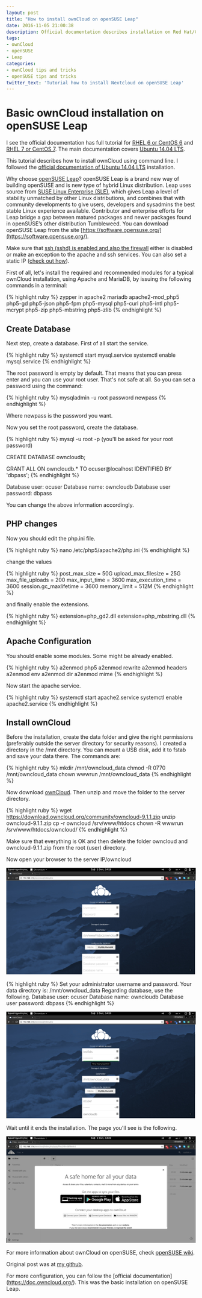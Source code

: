 ```yaml
---
layout: post
title: "How to install ownCloud on openSUSE Leap"
date: 2016-11-05 21:00:38
description: Official documentation describes installation on Red Hat/CentOS and Ubuntu but not openSUSE Leap. Here's a tutorial...
tags:
- ownCloud
- openSUSE
- Leap
categories:
- ownCloud tips and tricks
- openSUSE tips and tricks
twitter_text: 'Tutorial how to install Nextcloud on openSUSE Leap'
---
```


# Basic ownCloud installation on openSUSE Leap

I see the official documentation has full tutorial for [RHEL 6 or CentOS 6](https://doc.owncloud.org/server/9.1/admin_manual/installation/php_54_installation.html) and [RHEL 7 or CentOS 7](https://doc.owncloud.org/server/9.1/admin_manual/installation/php_55_installation.html). The main documentation covers [Ubuntu 14.04 LTS](https://doc.owncloud.org/server/9.1/admin_manual/installation/source_installation.html).

This tutorial describes how to install ownCloud using command line. I followed the [official documentation of Ubuntu 14.04 LTS](https://doc.owncloud.org/server/9.1/admin_manual/installation/source_installation.html) installation.

Why choose [openSUSE Leap](https://en.opensuse.org/Portal:Leap)? openSUSE Leap is a brand new way of building openSUSE and is new type of hybrid Linux distribution. Leap uses source from [SUSE Linux Enterprise (SLE)](https://www.suse.com/promo/sle/), which gives Leap a level of stability unmatched by other Linux distributions, and combines that with community developments to give users, developers and sysadmins the best stable Linux experience available. Contributor and enterprise efforts for Leap bridge a gap between matured packages and newer packages found in openSUSE’s other distribution Tumbleweed. You can download openSUSE Leap from the site [https://software.opensuse.org/](https://software.opensuse.org/).

Make sure that [ssh (sshd) is enabled and also the firewall](https://en.opensuse.org/SuSEfirewall2) either is disabled or make an exception to the apache and ssh services. You can also set a static IP ([check out how](http://eiosifidis.blogspot.gr/2015/05/set-static-ip-on-your-opensuse-raspberry-pi.html)).

First of all, let's install the required and recommended modules for a typical ownCloud installation, using Apache and MariaDB, by issuing the following commands in a terminal:

{% highlight ruby %}
zypper in apache2 mariadb apache2-mod_php5 php5-gd php5-json php5-fpm php5-mysql php5-curl php5-intl php5-mcrypt php5-zip php5-mbstring php5-zlib
{% endhighlight %}

## Create Database

Next step, create a database. First of all start the service.

{% highlight ruby %}
systemctl start mysql.service
systemctl enable mysql.service
{% endhighlight %}

The root password is empty by default. That means that you can press enter and you can use your root user. That's not safe at all. So you can set a password using the command:

{% highlight ruby %}
mysqladmin -u root password newpass
{% endhighlight %}

Where newpass is the password you want.

Now you set the root password, create the database.

{% highlight ruby %}
mysql -u root -p 
(you'll be asked for your root password)

CREATE DATABASE owncloudb;

GRANT ALL ON owncloudb.* TO ocuser@localhost IDENTIFIED BY 'dbpass';
{% endhighlight %}

Database user: ocuser
Database name: owncloudb
Database user password: dbpass

You can change the above information accordingly.

## PHP changes

Now you should edit the php.ini file.

{% highlight ruby %}
nano /etc/php5/apache2/php.ini
{% endhighlight %}

change the values

{% highlight ruby %}
post_max_size = 50G
upload_max_filesize = 25G
max_file_uploads = 200
max_input_time = 3600
max_execution_time = 3600
session.gc_maxlifetime = 3600
memory_limit = 512M
{% endhighlight %}

and finally enable the extensions.

{% highlight ruby %}
extension=php_gd2.dll
extension=php_mbstring.dll
{% endhighlight %}

## Apache Configuration

You should enable some modules. Some might be already enabled.

{% highlight ruby %}
a2enmod php5
a2enmod rewrite
a2enmod headers
a2enmod env
a2enmod dir
a2enmod mime
{% endhighlight %}

Now start the apache service.

{% highlight ruby %}
systemctl start apache2.service
systemctl enable apache2.service
{% endhighlight %}

## Install ownCloud

Before the installation, create the data folder and give the right permissions (preferably outside the server directory for security reasons). I created a directory in the /mnt directory. You can mount a USB disk, add it to fstab and save your data there. The commands are:

{% highlight ruby %}
mkdir /mnt/owncloud_data
chmod -R 0770 /mnt/owncloud_data
chown wwwrun /mnt/owncloud_data
{% endhighlight %}

Now download [ownCloud](https://owncloud.org/install/). Then unzip and move the folder to the server directory.

{% highlight ruby %}
wget https://download.owncloud.org/community/owncloud-9.1.1.zip
unzip owncloud-9.1.1.zip
cp -r owncloud /srv/www/htdocs
chown -R wwwrun /srv/www/htdocs/owncloud/
{% endhighlight %}

Make sure that everything is OK and then delete the folder owncloud and owncloud-9.1.1.zip from the root (user) directory.

Now open your browser to the server IP/owncloud

![ownCloud-install](/post_images/owncloud/oc_1st_install.png)

{% highlight ruby %}
Set your administrator username and password.
Your data directory is: /mnt/owncloud_data
Regarding database, use the following.
Database user: ocuser
Database name: owncloudb
Database user password: dbpass
{% endhighlight %}

![ownCloud-install](/post_images/owncloud/oc_my_info.png)

Wait until it ends the installation. The page you'll see is the following.

![ownCloud-install](/post_images/owncloud/oc_1st_login.png)

For more information about ownCloud on openSUSE, check [openSUSE wiki](https://en.opensuse.org/SDB:OwnCloud).

Original post was at [my github](https://github.com/iosifidis/owncloud-opensuse-leap).

For more configuration, you can follow the [official documentation] (https://doc.owncloud.org/). This was the basic installation on openSUSE Leap.

